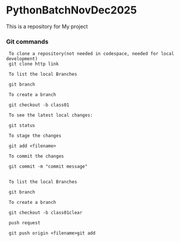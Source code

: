 # PythonBatchNovDec2025
This is a repository for My project

### Git commands
     To clone a repository(not needed in codespace, needed for local development)
     git clone http link

     To list the local Branches
     
     git branch

     To create a branch

     git checkout -b class01

     To see the latest local changes:

     git status

     To stage the changes

     git add <filename>

     To commit the changes

     git commit -m "commit message"


     To list the local Branches

     git branch

     To create a branch

     git checkout -b class01clear

     push request

     git push origin <filename>git add

